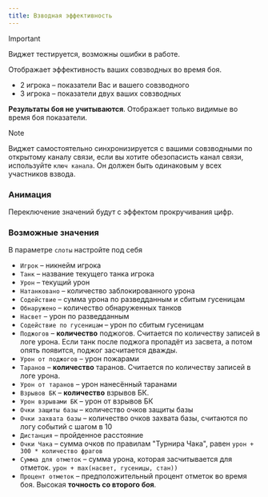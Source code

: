 ```yaml
---
title: Взводная эффективность
---
```


> [!IMPORTANT]
> Виджет тестируется, возможны ошибки в работе.

Отображает эффективность ваших совзводных во время боя.
- 2 игрока – показатели Вас и вашего совзводного
- 3 игрока – показатели двух ваших совзводных

**Результаты боя не учитываются**. Отображает только видимые во время боя показатели.

> [!NOTE]
> Виджет самостоятельно синхронизируется с вашими совзводными по открытому каналу связи, если вы хотите обезопасисть канал связи, используйте `ключ канала`. Он должен быть одинаковым у всех участников взвода.

### Анимация
Переключение значений будут с эффектом прокручивания цифр.


### Возможные значения
В параметре `слоты` настройте под себя

- `Игрок` – никнейм игрока
- `Танк` – название текущего танка игрока
- `Урон` – текущий урон
- `Натанковано` – количество заблокированного урона
- `Содействие` – сумма урона по разведданным и сбитым гусеницам
- `Обнаружено` – количество обнаруженных танков
- `Насвет` – урон по разведданным
- `Содействие по гусеницам` – урон по сбитым гусеницам
- `Поджогов` – **количество** поджогов. Считается по количеству записей в логе урона. Если танк после поджога пропадёт из засвета, а потом опять появится, поджог засчитается дважды.
- `Урон от поджогов` – урон пожарами
- `Таранов` – **количество** таранов. Считается по количеству записей в логе урона. 
- `Урон от таранов` – урон нанесённый таранами
- `Взрывов БК` – **количество** взрывов БК.
- `Урон взрывами БК` – урон от взрывов БК
- `Очки защиты базы` – количество очков защиты базы
- `Очки захвата базы` – количество очков захвата базы, считаются по логу событий с шагом в 10
- `Дистанция` – пройденное расстояние
- `Очки Чака` – сумма очков по правилам "Турнира Чака", равен `урон + 300 * количество фрагов`
- `Сумма для отметок` – сумма урона, которая засчитывается для отметок. `урон + max(насвет, гусеницы, стан))`
- `Процент отметок` – предположительный процент отметок во время боя. Высокая **точность со второго боя**.